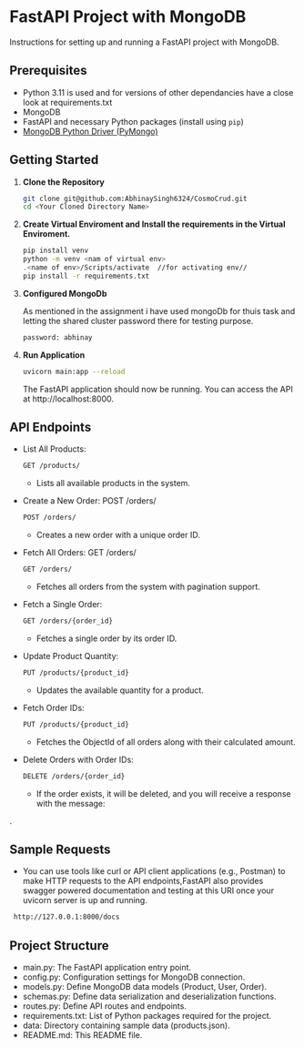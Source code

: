 # FastAPI Project with MongoDB 

 Instructions for setting up and running a FastAPI project with MongoDB.

## Prerequisites


- Python 3.11 is used and for versions of other dependancies have a close look at requirements.txt
- MongoDB
- FastAPI and necessary Python packages (install using `pip`)
- [MongoDB Python Driver (PyMongo)](https://pymongo.readthedocs.io/en/stable/)

## Getting Started

1. **Clone the Repository**

   ```bash
   git clone git@github.com:AbhinaySingh6324/CosmoCrud.git
   cd <Your Cloned Directory Name>
   ```
2. **Create Virtual Enviroment and Install the requirements in the Virtual Enviroment.**
    ```bash
    pip install venv
    python -m venv <nam of virtual env>
    .<name of env>/Scripts/activate  //for activating env//
    pip install -r requirements.txt

    ```
3. **Configured MongoDb**
   
   As mentioned in the assignment i have used mongoDb for thuis task and letting the shared cluster password there for testing purpose.
    ```bash
    password: abhinay
   ```
4. **Run Application**
   ```bash
   uvicorn main:app --reload
   ```
   The FastAPI application should now be running. You can access the API at http://localhost:8000.

## API Endpoints


- List All Products:
   ```bash
   GET /products/
  ```

  - Lists all available products in the system. 
- Create a New Order: POST /orders/
   ```bash
   POST /orders/
  ```
  

  - Creates a new order with a unique order ID.
- Fetch All Orders: GET /orders/
   ```bash
   GET /orders/
  ```

  - Fetches all orders from the system with pagination support.
- Fetch a Single Order:
   ```bash
  GET /orders/{order_id}
   ```

  - Fetches a single order by its order ID.
- Update Product Quantity: 
  ```bash
  PUT /products/{product_id}
   ```

  - Updates the available quantity for a product.
- Fetch Order IDs:
  ```bash
  PUT /products/{product_id}
  ```
  - Fetches the ObjectId of all orders along with their calculated amount.
- Delete Orders with Order IDs:
  ```bash
  DELETE /orders/{order_id}
  ```
  - If the order exists, it will be deleted, and you will receive a response with the message:

.

## Sample Requests

- You can use tools like curl or API client applications (e.g., Postman) to make HTTP requests to the API endpoints,FastAPI also provides swagger powered documentation and testing  at this URI once your uvicorn server is up and running.

 ```bash
  http://127.0.0.1:8000/docs
  ```
  

## Project Structure

- main.py: The FastAPI application entry point.
- config.py: Configuration settings for MongoDB connection.
- models.py: Define MongoDB data models (Product, User, Order).
- schemas.py: Define data serialization and deserialization functions.
- routes.py: Define API routes and endpoints.
- requirements.txt: List of Python packages required for the project.
- data: Directory containing sample data (products.json).
- README.md: This README file.
   
